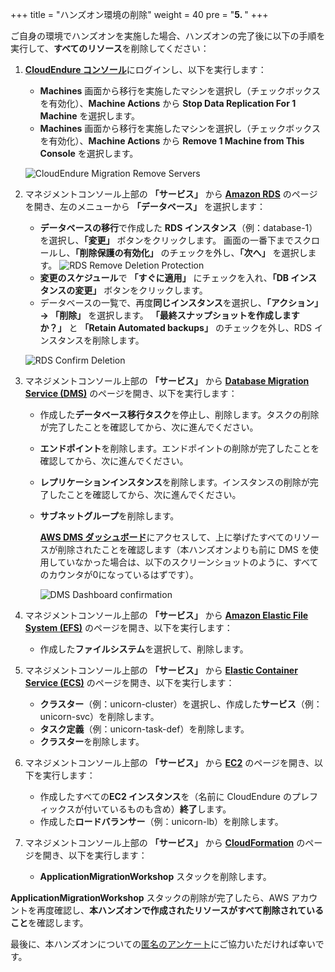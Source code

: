 +++
title = "ハンズオン環境の削除"
weight = 40
pre = "<b>5. </b>"
+++

ご自身の環境でハンズオンを実施した場合、ハンズオンの完了後に以下の手順を実行して、**すべてのリソース**を削除してください：

1. <a href="https://console.cloudendure.com" target="_blank">**CloudEndure コンソール**</a>にログインし、以下を実行します：
   - **Machines** 画面から移行を実施したマシンを選択し（チェックボックスを有効化）、**Machine Actions** から **Stop Data Replication For 1 Machine** を選択します。
   - **Machines** 画面から移行を実施したマシンを選択し（チェックボックスを有効化）、**Machine Actions** から **Remove 1 Machine from This Console** を選択します。
  
    ![CloudEndure Migration Remove Servers](/cleanup/ce-stop-remove-from-console.eng.png)

2. マネジメントコンソール上部の **「サービス」** から **<a href="https://console.aws.amazon.com/rds/home?region=us-west-2" target="_blank">Amazon RDS</a>** のページを開き、左のメニューから **「データベース」** を選択します：

   - **データベースの移行**で作成した **RDS インスタンス**（例：database-1）を選択し、**「変更」** ボタンをクリックします。
   画面の一番下までスクロールし、**「削除保護の有効化」** のチェックを外し、**「次へ」** を選択します。
    ![RDS Remove Deletion Protection](/cleanup/db-remove-deletion-protection.ja.png)
   - **変更のスケジュール**で **「すぐに適用」** にチェックを入れ、**「DB インスタンスの変更」** ボタンをクリックします。
   - データベースの一覧で、再度**同じインスタンス**を選択し、**「アクション」 → 「削除」** を選択します。
   **「最終スナップショットを作成しますか？」** と **「Retain Automated backups」** のチェックを外し、RDS インスタンスを削除します。

    ![RDS Confirm Deletion](/cleanup/db-delete-confirm.ja.png)

3. マネジメントコンソール上部の **「サービス」** から **<a href="https://console.aws.amazon.com/dms/v2/home?region=us-west-2" target="_blank">Database Migration Service (DMS)</a>** のページを開き、以下を実行します： 
      
   - 作成した**データベース移行タスク**を停止し、削除します。タスクの削除が完了したことを確認してから、次に進んでください。
   - **エンドポイント**を削除します。エンドポイントの削除が完了したことを確認してから、次に進んでください。
   - **レプリケーションインスタンス**を削除します。インスタンスの削除が完了したことを確認してから、次に進んでください。
   - **サブネットグループ**を削除します。

     <a href="https://console.aws.amazon.com/dms/v2/home?region=us-west-2#dashboard" target="_blank">**AWS DMS ダッシュボード**</a>にアクセスして、上に挙げたすべてのリソースが削除されたことを確認します（本ハンズオンよりも前に DMS を使用していなかった場合は、以下のスクリーンショットのように、すべてのカウンタが0になっているはずです）。

     ![DMS Dashboard confirmation](/cleanup/dms-dashboard-final.ja.png)
   
4. マネジメントコンソール上部の **「サービス」** から **<a href="https://console.aws.amazon.com/efs/home?region=us-west-2" target="_blank">Amazon Elastic File System (EFS)</a>** のページを開き、以下を実行します： 
   - 作成した**ファイルシステム**を選択して、削除します。

5. マネジメントコンソール上部の **「サービス」** から **<a href="https://console.aws.amazon.com/ecs/home?region=us-west-2" target="_blank">Elastic Container Service (ECS)</a>** のページを開き、以下を実行します： 
   - **クラスター**（例：unicorn-cluster）を選択し、作成した**サービス**（例：unicorn-svc）を削除します。
   - **タスク定義**（例：unicorn-task-def）を削除します。
   - **クラスター**を削除します。

6. マネジメントコンソール上部の **「サービス」** から **<a href="https://console.aws.amazon.com/ec2/home?region=us-west-2" target="_blank">EC2</a>** のページを開き、以下を実行します： 
   - 作成したすべての**EC2 インスタンス**を（名前に CloudEndure のプレフィックスが付いているものも含め）**終了**します。
   - 作成した**ロードバランサー**（例：unicorn-lb）を削除します。

7. マネジメントコンソール上部の **「サービス」** から **<a href="https://console.aws.amazon.com/cloudformation/home?region=us-west-2" target="_blank">CloudFormation</a>** のページを開き、以下を実行します：
   - **ApplicationMigrationWorkshop** スタックを削除します。

**ApplicationMigrationWorkshop** スタックの削除が完了したら、AWS アカウントを再度確認し、**本ハンズオンで作成されたリソースがすべて削除されていること**を確認します。

最後に、本ハンズオンについての<a href="https://amazonmr.au1.qualtrics.com/jfe/form/SV_0dfrnubGKXavgR7">匿名のアンケート</a>にご協力いただければ幸いです。